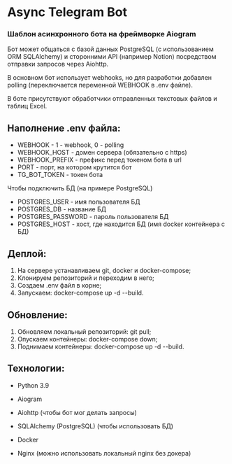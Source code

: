 # Async Telegram Bot
### Шаблон асинхронного бота на фреймворке Aiogram

Бот может общаться с базой данных PostgreSQL (с использованием ORM SQLAlchemy)
и сторонними API (например Notion) посредством отправки запросов через Aiohttp.

В основном бот использует webhooks, но для разработки добавлен polling
(переключается переменной WEBHOOK в .env файле).

В боте присутствуют обработчики отправленных текстовых файлов и таблиц Excel.

## Наполнение .env файла:
- WEBHOOK - 1 - webhook, 0 - polling
- WEBHOOK_HOST - домен сервера (обязательно с https)
- WEBHOOK_PREFIX - префикс перед токеном бота в url
- PORT - порт, на котором крутится бот
- TG_BOT_TOKEN - токен бота

Чтобы подключить БД (на примере PostgreSQL)
- POSTGRES_USER - имя пользователя БД
- POSTGRES_DB - название БД
- POSTGRES_PASSWORD - пароль пользователя БД
- POSTGRES_HOST - хост, где находится БД (имя docker контейнера с БД)

## Деплой:
1. На сервере устанавливаем git, docker и docker-compose;
2. Клонируем репозиторий и переходим в него;
3. Создаем .env файл в корне;
4. Запускаем: docker-compose up -d --build.

## Обновление:
1. Обновляем локальный репозиторий: git pull;
2. Опускаем контейнеры: docker-compose down;
3. Поднимаем контейнеры: docker-compose up -d --build.

## Технологии:
- Python 3.9
- Aiogram
- Aiohttp (чтобы бот мог делать запросы)
- SQLAlchemy (PostgreSQL) (чтобы использовать БД)

- Docker
- Nginx (можно использовать локальный nginx без докера)

